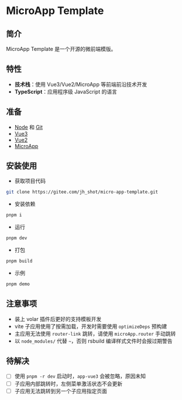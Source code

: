 # MicroApp Template

## 简介

MicroApp Template 是一个开源的微前端模版。

## 特性

- **技术栈**：使用 Vue3/Vue2/MicroApp 等前端前沿技术开发
- **TypeScript**：应用程序级 JavaScript 的语言

## 准备

- [Node](http://nodejs.org/) 和 [Git](https://git-scm.com/)
- [Vue3](https://v3.cn.vuejs.org/guide/introduction.html)
- [Vue2](https://v2.cn.vuejs.org/v2/guide/)
- [MicroApp](https://micro-zoe.github.io/micro-app/docs.html#/)

## 安装使用

- 获取项目代码

```bash
git clone https://gitee.com/jh_shot/micro-app-template.git
```

- 安装依赖

```bash
pnpm i
```

- 运行

```bash
pnpm dev
```

- 打包

```bash
pnpm build
```

- 示例

```bash
pnpm demo
```

## 注意事项

- 装上 volar 插件后更好的支持模板开发
- vite 子应用使用了按需加载，开发时需要使用 `optimizeDeps` 预构建
- 主应用无法使用 `router-link` 跳转，请使用 `microApp.router` 手动跳转
- 以 `node_modules/` 代替 `~`，否则 rsbuild 编译样式文件时会报过期警告

## 待解决

- [ ] 使用 `pnpm -r dev` 启动时，`app-vue3` 会被忽略，原因未知
- [ ] 子应用内部跳转时，左侧菜单激活状态不会更新
- [ ] 子应用无法跳转到另一个子应用指定页面
